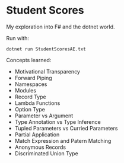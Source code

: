 # Student Scores

My exploration into F# and the dotnet world.

Run with:
```
dotnet run StudentScoresAE.txt
```

Concepts learned:

- Motivational Transparency
- Forward Piping
- Namespaces
- Modules
- Record Type
- Lambda Functions
- Option Type
- Parameter vs Argument
- Type Annotation vs Type Inference
- Tupled Parameters vs Curried Parameters
- Partial Application
- Match Expression and Patern Matching
- Anonymous Records
- Discriminated Union Type
